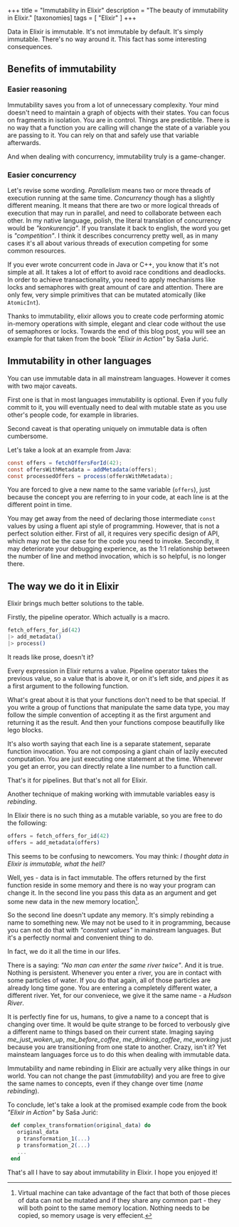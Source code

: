 +++
title = "Immutability in Elixir"
description = "The beauty of immutability in Elixir."
[taxonomies]
tags = [ "Elixir" ]
+++

Data in Elixir is immutable. It's not immutable by default. It's simply immutable. There's no way around it. This fact has some interesting consequences.

## Benefits of immutability

### Easier reasoning

Immutability saves you from a lot of unnecessary complexity. Your mind doesn't need to maintain a graph of objects with their states. You can focus on fragments in isolation. You are in control. Things are predictible. There is no way that a function you are calling will change the state of a variable you are passing to it. You can rely on that and safely use that variable afterwards.

And when dealing with concurrency, immutability truly is a game-changer.

### Easier concurrency

Let's revise some wording. _Parallelism_ means two or more threads of execution running at the same time. _Concurrency_ though has a slightly different meaning. It means that there are two or more logical threads of execution that may run in parallel, and need to collaborate between each other. In my native language, polish, the literal translation of concurrency would be _"konkurencja"_. If you translate it back to english, the word you get is _"competition"_. I think it describes concurrency pretty well, as in many cases it's all about various threads of execution competing for some common resources.

If you ever wrote concurrent code in Java or C++, you know that it's not simple at all. It takes a lot of effort to avoid race conditions and deadlocks. In order to achieve transactionality, you need to apply mechanisms like locks and semaphores with great amount of care and attention. There are only few, very simple primitives that can be mutated atomically (like `AtomicInt`).

Thanks to immutability, elixir allows you to create code performing atomic in-memory operations with simple, elegant and clear code without the use of semaphores or locks. Towards the end of this blog post, you will see an example for that taken from the book _"Elixir in Action"_ by Saša Jurić.

## Immutability in other languages

You can use immutable data in all mainstream languages. However it comes with two major caveats.

First one is that in most languages immutability is optional. Even if you fully commit to it, you will eventually need to deal with mutable state as you use other's people code, for example in libraries.

Second caveat is that operating uniquely on immutable data is often cumbersome.

Let's take a look at an example from Java:

```java
const offers = fetchOffersForId(42);
const offersWithMetadata = addMetadata(offers);
const processedOffers = process(offersWithMetadata);
```

You are forced to give a new name to the same variable (`offers`), just because the concept you are referring to in your code, at each line is at the different point in time.

You may get away from the need of declaring those intermediate `const` values by using a fluent api style of programming. However, that is not a perfect solution either. First of all, it requires very specific design of API, which may not be the case for the code you need to invoke. Secondly, it may deteriorate your debugging experience, as the 1:1 relationship between the number of line and method invocation, which is so helpful, is no longer there.

## The way we do it in Elixir

Elixir brings much better solutions to the table.

Firstly, the pipeline operator. Which actually is a macro.

```elixir
fetch_offers_for_id(42)
|> add_metadata()
|> process()
```

It reads like prose, doesn't it?

Every expression in Elixir returns a value. Pipeline operator takes the previous value, so a value that is above it, or on it's left side, and _pipes_ it as a first argument to the following function.

What's great about it is that your functions don't need to be that special. If you write a group of functions that manipulate the same data type, you may follow the simple convention of accepting it as the first argument and returning it as the result. And then your functions compose beautifully like lego blocks.

It's also worth saying that each line is a separate statement, separate function invocation. You are not composing a giant chain of lazily executed computation. You are just executing one statement at the time. Whenever you get an error, you can directly relate a line number to a function call.

That's it for pipelines. But that's not all for Elixir.

Another technique of making working with immutable variables easy is _rebinding_.

In Elixir there is no such thing as a mutable variable, so you are free to do the following:

```elixir
offers = fetch_offers_for_id(42)
offers = add_metadata(offers)
```

This seems to be confusing to newcomers. You may think: _I thought data in Elixir is immutable, what the hell?_

Well, yes - data is in fact immutable. The offers returned by the first function reside in some memory and there is no way your program can change it. In the second line you pass this data as an argument and get some new data in the new memory location[^1].

So the second line doesn't update any memory. It's simply rebinding a name to something new.
We may not be used to it in programming, because you can not do that with _"constant values"_ in mainstream languages. But it's a perfectly normal and convenient thing to do.

In fact, we do it all the time in our lifes.

There is a saying: _"No man can enter the same river twice"_. And it is true. Nothing is persistent. Whenever you enter a river, you are in contact with some particles of water. If you do that again, all of those particles are already long time gone. You are entering a completely different water, a different river. Yet, for our conveniece, we give it the same name - a _Hudson River_.

It is perfectly fine for us, humans, to give a name to a concept that is changing over time.
It would be quite strange to be forced to verbously give a different name to things based on their current state. Imaging saying _me_just_woken_up_, _me_before_coffee_, _me_drinking_coffee_, _me_working_ just because you are transitioning from one state to another. Crazy, isn't it? Yet mainsteam languages force us to do this when dealing with immutable data.

Immutability and name rebinding in Elixir are actually very alike things in our world. You can not change the past (_immutability_) and you are free to give the same names to concepts, even if they change over time (_name rebinding_).

To conclude, let's take a look at the promised example code from the book _"Elixir in Action"_ by Saša Jurić:

```elixir
 def complex_transformation(original_data) do
   original_data
   p transformation_1(...)
   p transformation_2(...)
   ...
 end
```

That's all I have to say about immutability in Elixir. I hope you enjoyed it!

[^1]: Virtual machine can take advantage of the fact that both of those pieces of data can not be mutated and if they share any common part - they will both point to the same memory location. Nothing needs to be copied, so memory usage is very effecient.
